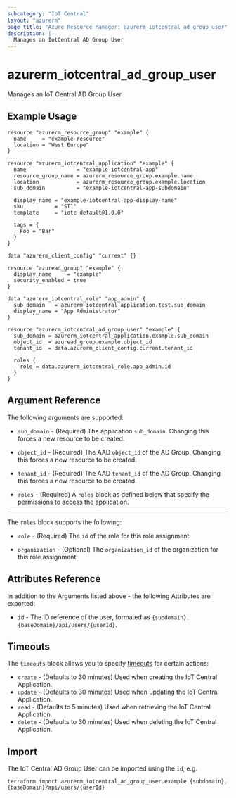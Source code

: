 ```yaml
---
subcategory: "IoT Central"
layout: "azurerm"
page_title: "Azure Resource Manager: azurerm_iotcentral_ad_group_user"
description: |-
  Manages an IotCentral AD Group User
---
```


# azurerm_iotcentral_ad_group_user

Manages an IoT Central AD Group User

## Example Usage

```hcl
resource "azurerm_resource_group" "example" {
  name     = "example-resource"
  location = "West Europe"
}

resource "azurerm_iotcentral_application" "example" {
  name                = "example-iotcentral-app"
  resource_group_name = azurerm_resource_group.example.name
  location            = azurerm_resource_group.example.location
  sub_domain          = "example-iotcentral-app-subdomain"

  display_name = "example-iotcentral-app-display-name"
  sku          = "ST1"
  template     = "iotc-default@1.0.0"

  tags = {
    Foo = "Bar"
  }
}

data "azurerm_client_config" "current" {}

resource "azuread_group" "example" {
  display_name     = "example"
  security_enabled = true
}

data "azurerm_iotcentral_role" "app_admin" {
  sub_domain   = azurerm_iotcentral_application.test.sub_domain
  display_name = "App Administrator"
}

resource "azurerm_iotcentral_ad_group_user" "example" {
  sub_domain = azurerm_iotcentral_application.example.sub_domain
  object_id  = azuread_group.example.object_id
  tenant_id  = data.azurerm_client_config.current.tenant_id

  roles {
    role = data.azurerm_iotcentral_role.app_admin.id
  }
}
```

## Argument Reference

The following arguments are supported:

* `sub_domain` - (Required) The application `sub_domain`. Changing this forces a new resource to be created.

* `object_id` - (Required) The AAD `object_id` of the AD Group. Changing this forces a new resource to be created.

* `tenant_id` - (Required) The AAD `tenant_id` of the AD Group. Changing this forces a new resource to be created.

* `roles` - (Required) A `roles` block as defined below that specify the permissions to access the application.

---

The `roles` block supports the following:

* `role` - (Required) The `id` of the role for this role assignment.

* `organization` - (Optional) The `organization_id` of the organization for this role assignment.

## Attributes Reference

In addition to the Arguments listed above - the following Attributes are exported:

* `id` - The ID reference of the user, formated as `{subdomain}.{baseDomain}/api/users/{userId}`.

## Timeouts

The `timeouts` block allows you to specify [timeouts](https://www.terraform.io/language/resources/syntax#operation-timeouts) for certain actions:

* `create` - (Defaults to 30 minutes) Used when creating the IoT Central Application.
* `update` - (Defaults to 30 minutes) Used when updating the IoT Central Application.
* `read` - (Defaults to 5 minutes) Used when retrieving the IoT Central Application.
* `delete` - (Defaults to 30 minutes) Used when deleting the IoT Central Application.

## Import

The IoT Central AD Group User can be imported using the `id`, e.g.

```shell
terraform import azurerm_iotcentral_ad_group_user.example {subdomain}.{baseDomain}/api/users/{userId}
```
